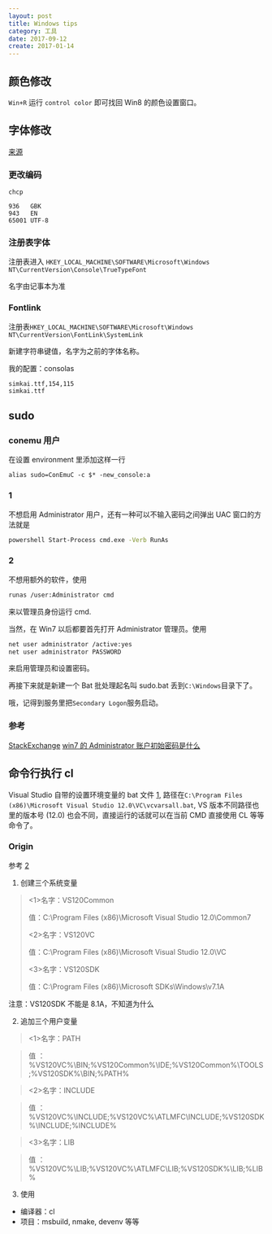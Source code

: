 ```yaml
---
layout: post
title: Windows tips
category: 工具
date: 2017-09-12
create: 2017-01-14
---
```


## 颜色修改
`Win+R` 运行 `control color` 即可找回 Win8 的颜色设置窗口。

## 字体修改

[来源](http://www.cnblogs.com/RhinoC/p/4470338.html)

### 更改编码
`chcp `

```
936   GBK
943   EN
65001 UTF-8
```

### 注册表字体
注册表进入
`HKEY_LOCAL_MACHINE\SOFTWARE\Microsoft\Windows NT\CurrentVersion\Console\TrueTypeFont`

名字由记事本为准

### Fontlink
注册表`HKEY_LOCAL_MACHINE\SOFTWARE\Microsoft\Windows NT\CurrentVersion\FontLink\SystemLink`

新建字符串键值，名字为之前的字体名称。

我的配置：consolas

```
simkai.ttf,154,115
simkai.ttf
```

## sudo

### conemu 用户
在设置 environment 里添加这样一行

```
alias sudo=ConEmuC -c $* -new_console:a
```

### 1
不想启用 Administrator 用户，还有一种可以不输入密码之间弹出 UAC 窗口的方法就是

```sh
powershell Start-Process cmd.exe -Verb RunAs
```

### 2
不想用额外的软件，使用

```sh
runas /user:Administrator cmd
```

来以管理员身份运行 cmd.

当然，在 Win7 以后都要首先打开 Administrator 管理员。使用

```sh
net user administrator /active:yes
net user administrator PASSWORD
```

来启用管理员和设置密码。

再接下来就是新建一个 Bat 批处理起名叫 sudo.bat 丢到`C:\Windows`目录下了。

哦，记得到服务里把`Secondary Logon`服务启动。

### 参考
[StackExchange](http://superuser.com/questions/42537/is-there-any-sudo-command-for-windows)
[win7 的 Administrator 账户初始密码是什么](http://bbs.csdn.net/topics/340029153)

## 命令行执行 cl

Visual Studio
自带的设置环境变量的 bat 文件 [1](https://msdn.microsoft.com/en-us/library/f2ccy3wt.aspx), 路径在`C:\Program Files (x86)\Microsoft Visual Studio 12.0\VC\vcvarsall.bat`, VS 版本不同路径也里的版本号 (12.0) 也会不同，直接运行的话就可以在当前 CMD 直接使用 CL 等等命令了。


### Origin

参考 [2](http://www.cnblogs.com/akira90/archive/2013/01/02/2842571.html)

1. 创建三个系统变量

>    <1>名字：VS120Common
>
>    值：C:\Program Files (x86)\Microsoft Visual Studio 12.0\Common7
>
>    <2>名字：VS120VC
>
>    值：C:\Program Files (x86)\Microsoft Visual Studio 12.0\VC
>
>    <3>名字：VS120SDK
>
>    值：C:\Program Files (x86)\Microsoft SDKs\Windows\v7.1A

注意：VS120SDK 不能是 8.1A，不知道为什么

2. 追加三个用户变量


>    <1>名字：PATH

>    值 ：%VS120VC%\BIN;%VS120Common%\IDE;%VS120Common%\TOOLS;%VS120SDK%\BIN;%PATH%

>    <2>名字：INCLUDE

>    值 ：%VS120VC%\INCLUDE;%VS120VC%\ATLMFC\INCLUDE;%VS120SDK%\INCLUDE;%INCLUDE%

>    <3>名字：LIB

>    值 ：%VS120VC%\LIB;%VS120VC%\ATLMFC\LIB;%VS120SDK%\LIB;%LIB%

3. 使用

* 编译器：cl
* 项目：msbuild, nmake, devenv 等等
